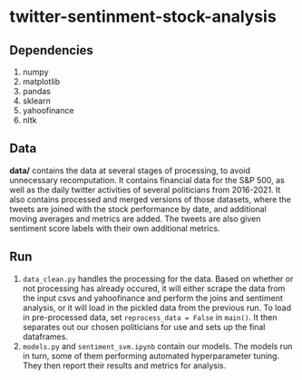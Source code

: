 # twitter-sentinment-stock-analysis

## Dependencies

1. numpy
2. matplotlib
3. pandas
4. sklearn
5. yahoofinance
6. nltk

## Data

**data/** contains the data at several stages of processing, to avoid unnecessary recomputation. It contains financial data for the S&P 500, as well as the daily twitter activities of several politicians from 2016-2021. It also contains processed and merged versions of those datasets, where the tweets are joined with the stock performance by date, and additional moving averages and metrics are added. The tweets are also given sentiment score labels with their own additional metrics. 


## Run
1.  `data_clean.py` handles the processing for the data. Based on whether or not processing has already occured, it will either scrape the data from the input csvs and yahoofinance and perform the joins and sentiment analysis, or it will load in the pickled data from the previous run. To load in pre-processed data, set `reprocess_data = False` in `main()`. It then separates out our chosen politicians for use and sets up the final dataframes.
2.  `models.py` and `sentiment_svm.ipynb` contain our models. The models run in turn, some of them performing automated hyperparameter tuning. They then report their results and metrics for analysis.
